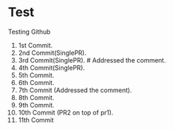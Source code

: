# Test
Testing Github
1. 1st Commit.
2. 2nd Commit(SinglePR).
3. 3rd Commit(SinglePR). # Addressed the comment.
4. 4th Commit(SinglePR).
5. 5th Commit.
6. 6th Commit.
7. 7th Commit (Addressed the comment).
8. 8th Commit.
9. 9th Commit.
10. 10th Commit (PR2 on top of pr1).
11. 11th Commit
